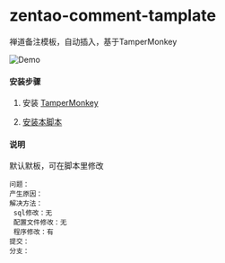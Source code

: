 # zentao-comment-tamplate

禅道备注模板，自动插入，基于TamperMonkey

![Demo](demo.gif)

#### 安装步骤
1. 安装 [TamperMonkey](https://www.tampermonkey.net/index.php)

2. [安装本脚本](http://10.1.80.167:3210/yanguoqiang/zentao-comment-tamplate/raw/branch/master/zentao_comment.user.js)

#### 说明

默认默板，可在脚本里修改

```
问题：
产生原因：
解决方法：
 sql修改：无
 配置文件修改：无
 程序修改：有
提交：
分支：
```

